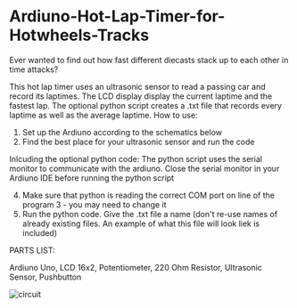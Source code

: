 # Ardiuno-Hot-Lap-Timer-for-Hotwheels-Tracks

Ever wanted to find out how fast different diecasts stack up to each other in time attacks?

This hot lap timer uses an ultrasonic sensor to read a passing car and record its laptimes. The LCD display display the current laptime and the fastest lap. The optional python script creates a .txt file that records every laptime as well as the average laptime.
How to use:
1. Set up the Ardiuno according to the schematics below
2. Find the best place for your ultrasonic sensor and run the code

Inlcuding the optional python code:
The python script uses the serial monitor to communicate with the ardiuno. Close the serial monitor in your Ardiuno IDE before running the python script

4. Make sure that python is reading the correct COM port on line of the program 3 - you may need to change it
5. Run the python code. Give the .txt file a name (don't re-use names of already existing files. An example of what this file will look liek is included)

PARTS LIST:

Ardiuno Uno,
LCD 16x2,
Potentiometer,
220 Ohm Resistor,
Ultrasonic Sensor,
Pushbutton

![circuit](https://github.com/noah-carmichael/Ardiuno-Hot-Lap-Timer-for-Hotwheels-Tracks/assets/126828296/70d02e8b-dea0-4559-9c50-8c410bf25d83)
